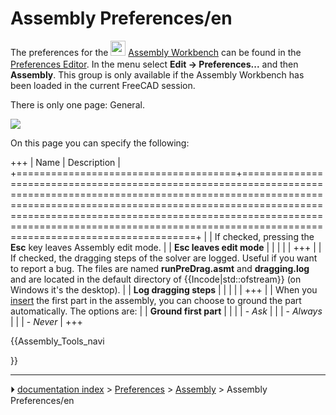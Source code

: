 # Assembly Preferences/en
The preferences for the <img alt="" src=images/Workbench_Assembly.svg  style="width:24px;"> [Assembly Workbench](Assembly_Workbench.md) can be found in the [Preferences Editor](Preferences_Editor.md). In the menu select **Edit → Preferences...** and then **<img src="images/Workbench_Assembly.svg" width=16px> Assembly**. This group is only available if the Assembly Workbench has been loaded in the current FreeCAD session.

There is only one page: General.

![](images/Preferences_Assembly_Page_General.png )

On this page you can specify the following:

+++
| Name                                 | Description                                                                                                                                                                                                                                                                                                                |
+======================================+============================================================================================================================================================================================================================================================================================================================+
|                       | If checked, pressing the **Esc** key leaves Assembly edit mode.                                                                                                                                                                                                                                          |
| **Esc leaves edit mode** |                                                                                                                                                                                                                                                                                                                            |
|                                   |                                                                                                                                                                                                                                                                                                                            |
+++
|                       | If checked, the dragging steps of the solver are logged. Useful if you want to report a bug. The files are named **runPreDrag.asmt** and **dragging.log** and are located in the default directory of {{Incode|std::ofstream}} (on Windows it\'s the desktop). |
| **Log dragging steps**   |                                                                                                                                                                                                                                                                                                                            |
|                                   |                                                                                                                                                                                                                                                                                                                            |
+++
|                       | When you [insert](Assembly_InsertLink.md) the first part in the assembly, you can choose to ground the part automatically. The options are:                                                                                                                                                                        |
| **Ground first part**    |                                                                                                                                                                                                                                                                                                                            |
|                                   | -   *Ask*                                                                                                                                                                                                                                                                                                                  |
|                                      | -   *Always*                                                                                                                                                                                                                                                                                                               |
|                                      | -   *Never*                                                                                                                                                                                                                                                                                                                |
+++





{{Assembly_Tools_navi

}}



---
⏵ [documentation index](../README.md) > [Preferences](Category_Preferences.md) > [Assembly](Assembly_Workbench.md) > Assembly Preferences/en
